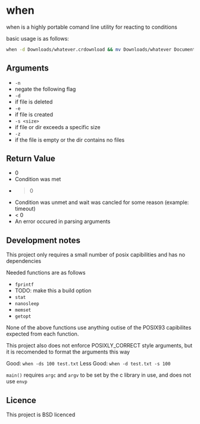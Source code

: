 # when

when is a highly portable comand line utility for reacting to conditions

basic usage is as follows:

```bash
when -d Downloads/whatever.crdownload && mv Downloads/whatever Documents/whatever
```

## Arguments
* `-n`
 * negate the following flag
* `-d`
 * if file is deleted
* `-e`
 * if file is created
* `-s <size>`
 * if file or dir exceeds a specific size
* `-z`
 * if the file is empty or the dir contains no files

## Return Value
* 0 
 * Condition was met
* > 0
 * Condition was unmet and wait was cancled for some reason (example: timeout)
* < 0
 * An error occured in parsing arguments

## Development notes
This project only requires a small number of posix capibilities and has no dependencies

Needed functions are as follows
* `fprintf`
 * TODO: make this a build option
* `stat`
* `nanosleep`
* `memset`
* `getopt`

None of the above functions use anything outise of the POSIX93 capibilites expected from each function.

This project also does not enforce POSIXLY_CORRECT style arguments, but it is recomended to format the arguments this way

Good: `when -ds 100 test.txt`
Less Good: `when -d test.txt -s 100`

`main()` requires `argc` and `argv` to be set by the c library in use, and does not use `envp`

## Licence 
This project is BSD licenced
